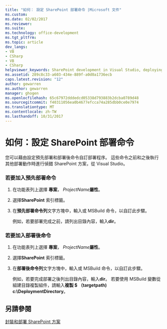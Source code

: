 ```yaml
---
title: "如何： 設定 SharePoint 部署命令 |Microsoft 文件"
ms.custom: 
ms.date: 02/02/2017
ms.reviewer: 
ms.suite: 
ms.technology: office-development
ms.tgt_pltfrm: 
ms.topic: article
dev_langs:
- VB
- CSharp
- VB
- CSharp
helpviewer_keywords: SharePoint development in Visual Studio, deploying
ms.assetid: 289c8c33-a603-434e-889f-a0d0a1736ecb
caps.latest.revision: "12"
author: gewarren
ms.author: gewarren
manager: ghogen
ms.openlocfilehash: 65c67972dddedcd05338d793883b2dcba0789d48
ms.sourcegitcommit: f40311056ea0b4677efcca74a285dbb0ce0e7974
ms.translationtype: MT
ms.contentlocale: zh-TW
ms.lasthandoff: 10/31/2017
---
```

# <a name="how-to-set-sharepoint-deployment-commands"></a>如何：設定 SharePoint 部署命令
  您可以藉由設定預先部署和部署後命令自訂部署程序。 這些命令之前和之後執行其他部署動作時進行偵錯 SharePoint 方案，從 Visual Studio。  
  
### <a name="to-add-a-pre-deployment-command"></a>若要加入預先部署命令  
  
1.  在功能表列上選擇 **專案**， *ProjectName***屬性**。  
  
2.  選擇**SharePoint**  索引標籤。  
  
3.  在**預先部署命令列**文字方塊中，輸入或 MSBuild 命令，以自訂此步驟。  
  
     例如，若要部署完成之前，請列出目錄內容，輸入**dir**。  
  
### <a name="to-add-a-post-deployment-command"></a>若要加入部署後命令  
  
1.  在功能表列上選擇 **專案**， *ProjectName***屬性**。  
  
2.  選擇**SharePoint**  索引標籤。  
  
3.  在**部署後命令列**文字方塊中，輸入或 MSBuild 命令，以自訂此步驟。  
  
     例如，若要完成部署之後列出目錄內容，輸入**dir**。 若要使用 MSBuild 變數從組建目錄複製組件，請輸入**複製 $ （targetpath) c:\DeploymentDirectory**。  
  
## <a name="see-also"></a>另請參閱  
 [封裝和部署 SharePoint 方案](../sharepoint/packaging-and-deploying-sharepoint-solutions.md)  
  
  